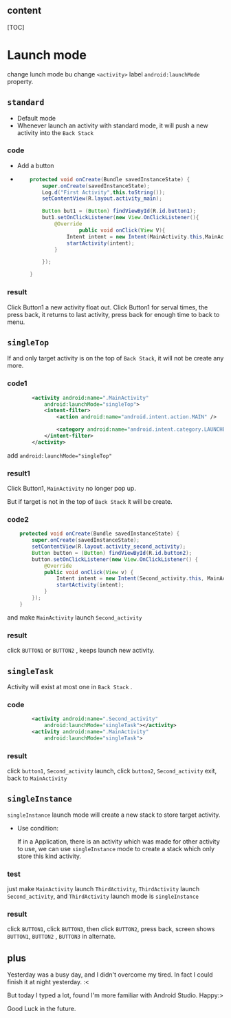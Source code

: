 ## content

[TOC]



# Launch mode

change lunch mode bu change `<activity>` label `android:launchMode` property.

## `standard`

* Default mode
* Whenever launch an activity with standard mode, it will push a new activity into the `Back Stack` 

### code

* Add a button 

* ```java
      protected void onCreate(Bundle savedInstanceState) {
          super.onCreate(savedInstanceState);
          Log.d("First Activity",this.toString());
          setContentView(R.layout.activity_main);
  
          Button but1 = (Button) findViewById(R.id.button1);
          but1.setOnClickListener(new View.OnClickListener(){
              @Override
                      public void onClick(View V){
                  Intent intent = new Intent(MainActivity.this,MainActivity.class);
                  startActivity(intent);
              }
  
          });
  
      }
  ```

### result

Click Button1 a new activity float out. Click Button1 for serval times, the press back, it returns to last activity, press back for enough time to back to menu.

## `singleTop`

If and only target activity is on the top of `Back Stack`, it will not be create any more.

### code1

```xml
        <activity android:name=".MainActivity"
            android:launchMode="singleTop">
            <intent-filter>
                <action android:name="android.intent.action.MAIN" />

                <category android:name="android.intent.category.LAUNCHER" />
            </intent-filter>
        </activity>
```

add `android:launchMode="singleTop"`

### result1

Click Button1, `MainActivity` no longer pop up.



But if target is not in the top of `Back Stack` it will be create.

### code2

```java
    protected void onCreate(Bundle savedInstanceState) {
        super.onCreate(savedInstanceState);
        setContentView(R.layout.activity_second_activity);
        Button button = (Button) findViewById(R.id.button2);
        button.setOnClickListener(new View.OnClickListener() {
            @Override
            public void onClick(View v) {
                Intent intent = new Intent(Second_activity.this, MainActivity.class);
                startActivity(intent);
            }
        });
    }
```

and make `MainActivity` launch `Second_activity`

### result

click `BUTTON1` or `BUTTON2` , keeps launch new activity.

## `singleTask`

Activity will exist at most one in `Back Stack` .

### code

```xml
        <activity android:name=".Second_activity"
            android:launchMode="singleTask"></activity>
        <activity android:name=".MainActivity"
            android:launchMode="singleTask">
```

### result

click `button1`, `Second_activity` launch, click `button2`, `Second_activity` exit, back to `MainActivity`

## `singleInstance`

`singleInstance` launch mode will create a new stack to store target activity.

* Use condition:

  If in a Application, there is an activity which was made for other activity to use, we can use `singleInstance` mode to create a stack which only store this kind activity.

### test

just make `MainActivity` launch `ThirdActivity`, `ThirdActivity` launch `Second_activity`, and `ThirdActivity` launch mode is `singleInstance`

### result

click `BUTTON1`, click `BUTTON3`, then click `BUTTON2`, press back, screen shows `BUTTON1`, `BUTTON2` , `BUTTON3` in alternate.





## plus

Yesterday was a busy day, and I didn't overcome my tired. In fact I could finish it at night yesterday. :<

But today I typed a lot, found I'm more familiar with Android Studio. Happy:>

Good Luck in the future.
